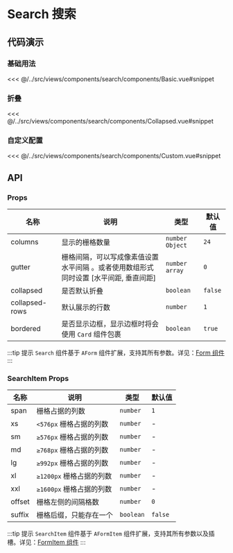 # Search 搜索

## 代码演示

### 基础用法

<<< @/../src/views/components/search/components/Basic.vue#snippet

### 折叠

<<< @/../src/views/components/search/components/Collapsed.vue#snippet

### 自定义配置

<<< @/../src/views/components/search/components/Custom.vue#snippet

## API

### Props

| 名称<img width="110"/> | 说明                                                                                 | 类型              | 默认值  |
| ---------------------- | ------------------------------------------------------------------------------------ | ----------------- | ------- |
| columns                | 显示的栅格数量                                                                       | `number` `Object` | `24`    |
| gutter                 | 栅格间隔，可以写成像素值设置水平间隔 。或者使用数组形式同时设置 [水平间距, 垂直间距] | `number` `array`  | `0`     |
| collapsed              | 是否默认折叠                                                                         | `boolean`         | `false` |
| collapsed-rows         | 默认展示的行数                                                                       | `number`          | `1`     |
| bordered               | 是否显示边框，显示边框时将会使用 `Card` 组件包裹                                     | `boolean`         | `true`  |

:::tip 提示
`Search` 组件基于 `AForm` 组件扩展，支持其所有参数。详见：[Form 组件](https://www.antdv.com/components/form-cn#api)
:::

### SearchItem Props

| 名称   | 说明                     | 类型      | 默认值  |
| ------ | ------------------------ | --------- | ------- |
| span   | 栅格占据的列数           | `number`  | `1`     |
| xs     | `<576px` 栅格占据的列数  | `number`  | -       |
| sm     | `≥576px` 栅格占据的列数  | `number`  | -       |
| md     | `≥768px` 栅格占据的列数  | `number`  | -       |
| lg     | `≥992px` 栅格占据的列数  | `number`  | -       |
| xl     | `≥1200px` 栅格占据的列数 | `number`  | -       |
| xxl    | `≥1600px` 栅格占据的列数 | `number`  | -       |
| offset | 栅格左侧的间隔格数       | `number`  | `0`     |
| suffix | 栅格后缀，只能存在一个   | `boolean` | `false` |

:::tip 提示
`SearchItem` 组件基于 `AFormItem` 组件扩展，支持其所有参数以及插槽。详见：[FormItem 组件](https://www.antdv.com/components/form-cn#form-item)
:::
